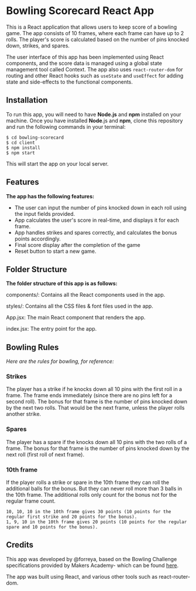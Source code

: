 # Bowling Scorecard React App

This is a React application that allows users to keep score of a bowling game. The app consists of 10 frames, where each frame can have up to 2 rolls. The player's score is calculated based on the number of pins knocked down, strikes, and spares.

The user interface of this app has been implemented using React components, and the score data is managed using a global state management tool called Context. The app also uses `react-router-dom` for routing and other React hooks such as `useState` and `useEffect` for adding state and side-effects to the functional components.

## Installation

To run this app, you will need to have **Node.js** and **npm** installed on your machine. Once you have installed **Node**.js and **npm**, clone this repository and run the following commands in your terminal:

```
$ cd bowling-scorecard
$ cd client
$ npm install
$ npm start
```

This will start the app on your local server.

## Features

**The app has the following features:**

- The user can input the number of pins knocked down in each roll using the input fields provided.
- App calculates the user's score in real-time, and displays it for each frame.
- App handles strikes and spares correctly, and calculates the bonus points accordingly.
- Final score display after the completion of the game
- Reset button to start a new game.

## Folder Structure
**The folder structure of this app is as follows:**

components/: Contains all the React components used in the app.

styles/: Contains all the CSS files & font files used in the app.

App.jsx: The main React component that renders the app.

index.jsx: The entry point for the app.

## Bowling Rules
_Here are the rules for bowling, for reference:_

### Strikes

The player has a strike if he knocks down all 10 pins with the first roll in a frame. The frame ends immediately (since there are no pins left for a second roll). The bonus for that frame is the number of pins knocked down by the next two rolls. That would be the next frame, unless the player rolls another strike.

### Spares

The player has a spare if the knocks down all 10 pins with the two rolls of a frame. The bonus for that frame is the number of pins knocked down by the next roll (first roll of next frame).

### 10th frame

If the player rolls a strike or spare in the 10th frame they can roll the additional balls for the bonus. But they can never roll more than 3 balls in the 10th frame. The additional rolls only count for the bonus not for the regular frame count.

    10, 10, 10 in the 10th frame gives 30 points (10 points for the regular first strike and 20 points for the bonus).
    1, 9, 10 in the 10th frame gives 20 points (10 points for the regular spare and 10 points for the bonus).

## Credits
This app was developed by @forreya, based on the Bowling Challenge specifications provided by Makers Academy- which can be found [here](https://github.com/makersacademy/bowling-challenge).

The app was built using React, and various other tools such as react-router-dom.